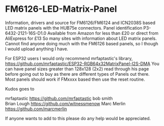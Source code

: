 # FM6126-LED-Matrix-Panel

Information, drivers and source for FM6126/FM6124 and ICN2038S based LED matrix panels with the HUB75e connectors.
Panel identification P3-6432-2121-16S-D1.0
Available from Amazon for less than £20 or direct from AliExpress for £13
So many sites with information about LED matrix panels. Cannot find anyone doing much with the FM6126 based panels, so I though I would upload anything I have.

For ESP32 users I would only recommend mrfaptastic's library,  
https://github.com/mrfaptastic/ESP32-RGB64x32MatrixPanel-I2S-DMA
You can have panel sizes greater than 128x128 (2x2) read through his page before going out to buy as there are different types of 
Panels out there. Most panels should work if FMxxxx based then use the reset routine.

Kudos goes to 

mrfaptastic https://github.com/mrfaptastic
bob smith  
Brian Lough https://github.com/witnessmenow
Marc Merlin https://github.com/marcmerlin

If anyone wants to add to this please do any help would be appreciated.
